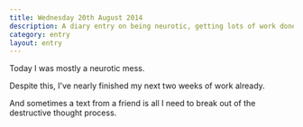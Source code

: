 ```yaml
---
title: Wednesday 20th August 2014
description: A diary entry on being neurotic, getting lots of work done, and text-triggered mindset changes
category: entry
layout: entry
---
```


Today I was mostly a neurotic mess.

Despite this, I've nearly finished my next two weeks of work already.

And sometimes a text from a friend is all I need to break out of the destructive thought process.

